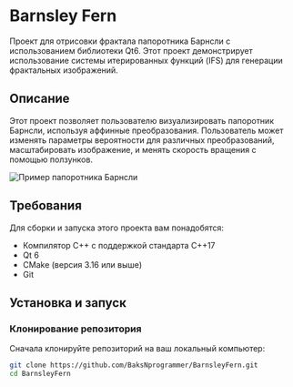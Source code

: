 # Barnsley Fern

Проект для отрисовки фрактала папоротника Барнсли с использованием библиотеки Qt6. Этот проект демонстрирует использование системы итерированных функций (IFS) для генерации фрактальных изображений.

## Описание

Этот проект позволяет пользователю визуализировать папоротник Барнсли, используя аффинные преобразования. Пользователь может изменять параметры вероятности для различных преобразований, масштабировать изображение, и менять скорость вращения с помощью ползунков.

![Пример папоротника Барнсли](img/fern_fern.png)

## Требования

Для сборки и запуска этого проекта вам понадобятся:

- Компилятор C++ с поддержкой стандарта C++17
- Qt 6
- CMake (версия 3.16 или выше)
- Git

## Установка и запуск

### Клонирование репозитория

Сначала клонируйте репозиторий на ваш локальный компьютер:

```bash
git clone https://github.com/BaksNprogrammer/BarnsleyFern.git
cd BarnsleyFern
